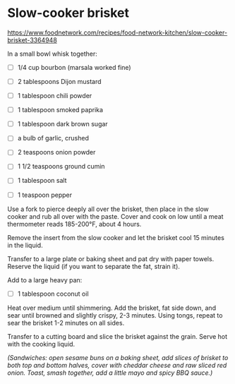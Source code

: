 # Slow-cooker brisket

https://www.foodnetwork.com/recipes/food-network-kitchen/slow-cooker-brisket-3364948

In a small bowl whisk together:

* [ ] 1/4 cup bourbon (marsala worked fine)

* [ ] 2 tablespoons Dijon mustard

* [ ] 1 tablespoon chili powder

* [ ] 1 tablespoon smoked paprika

* [ ] 1 tablespoon dark brown sugar

* [ ] a bulb of garlic, crushed

* [ ] 2 teaspoons onion powder

* [ ] 1 1/2 teaspoons ground cumin

* [ ] 1 tablespoon salt

* [ ] 1 teaspoon pepper

Use a fork to pierce deeply all over the brisket, then place in the slow cooker
and rub all over with the paste. Cover and cook on low until a meat thermometer
reads 185-200°F, about 4 hours.

Remove the insert from the slow cooker and let the brisket cool 15 minutes in
the liquid.

Transfer to a large plate or baking sheet and pat dry with paper towels.
Reserve the liquid (if you want to separate the fat, strain it).

Add to a large heavy pan:

* [ ] 1 tablespoon coconut oil

Heat over medium until shimmering. Add the brisket, fat side down, and sear
until browned and slightly crispy, 2-3 minutes. Using tongs, repeat to sear the
brisket 1-2 minutes on all sides.

Transfer to a cutting board and slice the brisket against the grain. Serve hot
with the cooking liquid.

*(Sandwiches: open sesame buns on a baking sheet, add slices of brisket to both
top and bottom halves, cover with cheddar cheese and raw sliced red onion.
Toast, smash together, add a little mayo and spicy BBQ sauce.)*
